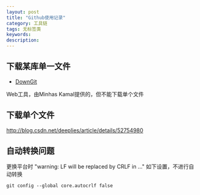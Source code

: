 ```yaml
---
layout: post
title: "Github使用记录"
category: 工具链
tags: 无标签类
keywords: 
description: 
---
```


## 下载某库单一文件


* [DownGit](https://minhaskamal.github.io/DownGit/#/home)

Web工具，由Minhas Kamal提供的，但不能下载单个文件

## 下载单个文件
http://blog.csdn.net/deeplies/article/details/52754980



## 自动转换问题
更换平台时 "warning: LF will be replaced by CRLF in ..."
如下设置，不进行自动转换

```
git config --global core.autocrlf false
```
